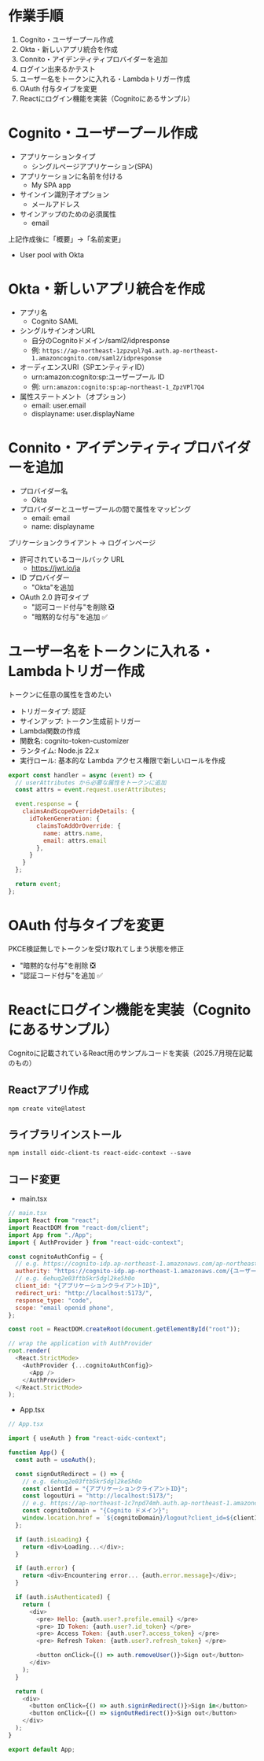 # 作業手順

1. Cognito・ユーザープール作成
2. Okta・新しいアプリ統合を作成
3. Connito・アイデンティティプロバイダーを追加
4. ログイン出来るかテスト
5. ユーザー名をトークンに入れる・Lambdaトリガー作成
6. OAuth 付与タイプを変更
7. Reactにログイン機能を実装（Cognitoにあるサンプル）

# Cognito・ユーザープール作成

- アプリケーションタイプ
  - シングルページアプリケーション(SPA)
- アプリケーションに名前を付ける
  - My SPA app
- サインイン識別子オプション
  - メールアドレス
- サインアップのための必須属性
  - email

上記作成後に「概要」→「名前変更」

- User pool with Okta

# Okta・新しいアプリ統合を作成

- アプリ名
  - Cognito SAML
- シングルサインオンURL
  - 自分のCognitoドメイン/saml2/idpresponse
  - 例: `https://ap-northeast-1zpzvpl7q4.auth.ap-northeast-1.amazoncognito.com/saml2/idpresponse`
- オーディエンスURI（SPエンティティID）
  - urn:amazon:cognito:sp:ユーザープール ID
  - 例: `urn:amazon:cognito:sp:ap-northeast-1_ZpzVPl7Q4`
- 属性ステートメント（オプション）
  - email: user.email
  - displayname: user.displayName

# Connito・アイデンティティプロバイダーを追加

- プロバイダー名
  - Okta
- プロバイダーとユーザープールの間で属性をマッピング
  - email: email
  - name: displayname

プリケーションクライアント → ログインページ

- 許可されているコールバック URL
  - https://jwt.io/ja
- ID プロバイダー
  - "Okta"を追加
- OAuth 2.0 許可タイプ
  - "認可コード付与"を削除 ❎
  - "暗黙的な付与"を追加 ✅

# ユーザー名をトークンに入れる・Lambdaトリガー作成

トークンに任意の属性を含めたい

- トリガータイプ: 認証
- サインアップ: トークン生成前トリガー
- Lambda関数の作成
- 関数名: cognito-token-customizer
- ランタイム: Node.js 22.x
- 実行ロール: 基本的な Lambda アクセス権限で新しいロールを作成

```js
export const handler = async (event) => {
  // userAttributes から必要な属性をトークンに追加
  const attrs = event.request.userAttributes;

  event.response = {
    claimsAndScopeOverrideDetails: {
      idTokenGeneration: {
        claimsToAddOrOverride: {
          name: attrs.name,
          email: attrs.email
        },
      }
    }
  };

  return event;
};
```

# OAuth 付与タイプを変更

PKCE検証無しでトークンを受け取れてしまう状態を修正

- "暗黙的な付与"を削除 ❎
- "認証コード付与"を追加 ✅

# Reactにログイン機能を実装（Cognitoにあるサンプル）

Cognitoに記載されているReact用のサンプルコードを実装（2025.7月現在記載のもの）

## Reactアプリ作成

```
npm create vite@latest
```

## ライブラリインストール

```
npm install oidc-client-ts react-oidc-context --save
```

## コード変更

- main.tsx

```js
// main.tsx
import React from "react";
import ReactDOM from "react-dom/client";
import App from "./App";
import { AuthProvider } from "react-oidc-context";

const cognitoAuthConfig = {
  // e.g. https://cognito-idp.ap-northeast-1.amazonaws.com/ap-northeast-1_c7NPd74MH
  authority: "https://cognito-idp.ap-northeast-1.amazonaws.com/{ユーザープール ID}",
  // e.g. 6ehuq2e03ftb5kr5dgl2ke5h0o
  client_id: "{アプリケーションクライアントID}",
  redirect_uri: "http://localhost:5173/",
  response_type: "code",
  scope: "email openid phone",
};

const root = ReactDOM.createRoot(document.getElementById("root"));

// wrap the application with AuthProvider
root.render(
  <React.StrictMode>
    <AuthProvider {...cognitoAuthConfig}>
      <App />
    </AuthProvider>
  </React.StrictMode>
);
```

- App.tsx

```js
// App.tsx

import { useAuth } from "react-oidc-context";

function App() {
  const auth = useAuth();

  const signOutRedirect = () => {
    // e.g. 6ehuq2e03ftb5kr5dgl2ke5h0o
    const clientId = "{アプリケーションクライアントID}";
    const logoutUri = "http://localhost:5173/";
    // e.g. https://ap-northeast-1c7npd74mh.auth.ap-northeast-1.amazoncognito.com
    const cognitoDomain = "{Cognito ドメイン}";
    window.location.href = `${cognitoDomain}/logout?client_id=${clientId}&logout_uri=${encodeURIComponent(logoutUri)}`;
  };

  if (auth.isLoading) {
    return <div>Loading...</div>;
  }

  if (auth.error) {
    return <div>Encountering error... {auth.error.message}</div>;
  }

  if (auth.isAuthenticated) {
    return (
      <div>
        <pre> Hello: {auth.user?.profile.email} </pre>
        <pre> ID Token: {auth.user?.id_token} </pre>
        <pre> Access Token: {auth.user?.access_token} </pre>
        <pre> Refresh Token: {auth.user?.refresh_token} </pre>

        <button onClick={() => auth.removeUser()}>Sign out</button>
      </div>
    );
  }

  return (
    <div>
      <button onClick={() => auth.signinRedirect()}>Sign in</button>
      <button onClick={() => signOutRedirect()}>Sign out</button>
    </div>
  );
}

export default App;
```